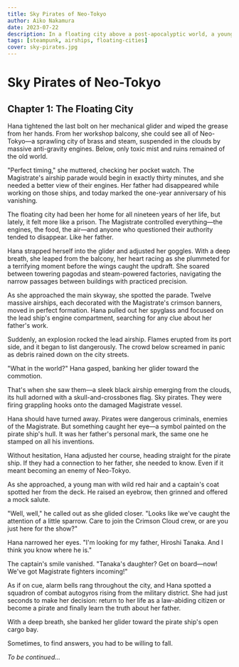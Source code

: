 ```yaml
---
title: Sky Pirates of Neo-Tokyo
author: Aiko Nakamura
date: 2023-07-22
description: In a floating city above a post-apocalyptic world, a young engineer joins a crew of sky pirates to find her missing father and uncover the secrets of the ancient technology that keeps their world afloat.
tags: [steampunk, airships, floating-cities]
cover: sky-pirates.jpg
---
```


# Sky Pirates of Neo-Tokyo

## Chapter 1: The Floating City

Hana tightened the last bolt on her mechanical glider and wiped the grease from her hands. From her workshop balcony, she could see all of Neo-Tokyo—a sprawling city of brass and steam, suspended in the clouds by massive anti-gravity engines. Below, only toxic mist and ruins remained of the old world.

"Perfect timing," she muttered, checking her pocket watch. The Magistrate's airship parade would begin in exactly thirty minutes, and she needed a better view of their engines. Her father had disappeared while working on those ships, and today marked the one-year anniversary of his vanishing.

The floating city had been her home for all nineteen years of her life, but lately, it felt more like a prison. The Magistrate controlled everything—the engines, the food, the air—and anyone who questioned their authority tended to disappear. Like her father.

Hana strapped herself into the glider and adjusted her goggles. With a deep breath, she leaped from the balcony, her heart racing as she plummeted for a terrifying moment before the wings caught the updraft. She soared between towering pagodas and steam-powered factories, navigating the narrow passages between buildings with practiced precision.

As she approached the main skyway, she spotted the parade. Twelve massive airships, each decorated with the Magistrate's crimson banners, moved in perfect formation. Hana pulled out her spyglass and focused on the lead ship's engine compartment, searching for any clue about her father's work.

Suddenly, an explosion rocked the lead airship. Flames erupted from its port side, and it began to list dangerously. The crowd below screamed in panic as debris rained down on the city streets.

"What in the world?" Hana gasped, banking her glider toward the commotion.

That's when she saw them—a sleek black airship emerging from the clouds, its hull adorned with a skull-and-crossbones flag. Sky pirates. They were firing grappling hooks onto the damaged Magistrate vessel.

Hana should have turned away. Pirates were dangerous criminals, enemies of the Magistrate. But something caught her eye—a symbol painted on the pirate ship's hull. It was her father's personal mark, the same one he stamped on all his inventions.

Without hesitation, Hana adjusted her course, heading straight for the pirate ship. If they had a connection to her father, she needed to know. Even if it meant becoming an enemy of Neo-Tokyo.

As she approached, a young man with wild red hair and a captain's coat spotted her from the deck. He raised an eyebrow, then grinned and offered a mock salute.

"Well, well," he called out as she glided closer. "Looks like we've caught the attention of a little sparrow. Care to join the Crimson Cloud crew, or are you just here for the show?"

Hana narrowed her eyes. "I'm looking for my father, Hiroshi Tanaka. And I think you know where he is."

The captain's smile vanished. "Tanaka's daughter? Get on board—now! We've got Magistrate fighters incoming!"

As if on cue, alarm bells rang throughout the city, and Hana spotted a squadron of combat autogyros rising from the military district. She had just seconds to make her decision: return to her life as a law-abiding citizen or become a pirate and finally learn the truth about her father.

With a deep breath, she banked her glider toward the pirate ship's open cargo bay.

Sometimes, to find answers, you had to be willing to fall.

*To be continued...*